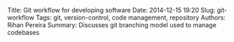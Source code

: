Title: Git workflow for developing software
Date: 2014-12-15 19:20
Slug: git-workflow
Tags: git, version-control, code management, repository 
Authors: Rihan Pereira
Summary: Discusses git branching model used to manage codebases

